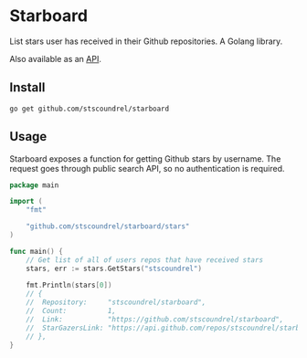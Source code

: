 # Starboard

List stars user has received in their Github repositories. A Golang library.

Also available as an [API](https://github.com/stscoundrel/starboard-gin).

## Install

`go get github.com/stscoundrel/starboard`

## Usage

Starboard exposes a function for getting Github stars by username. The request goes through public search API, so no authentication is required.

```go
package main

import (
    "fmt"

    "github.com/stscoundrel/starboard/stars"
)

func main() {
    // Get list of all of users repos that have received stars
    stars, err := stars.GetStars("stscoundrel")
    
    fmt.Println(stars[0])
    // {
    // 	Repository:     "stscoundrel/starboard",
    // 	Count:          1,
    // 	Link:           "https://github.com/stscoundrel/starboard",
    // 	StarGazersLink: "https://api.github.com/repos/stscoundrel/starboard/stargazers",
    // },
}
```
